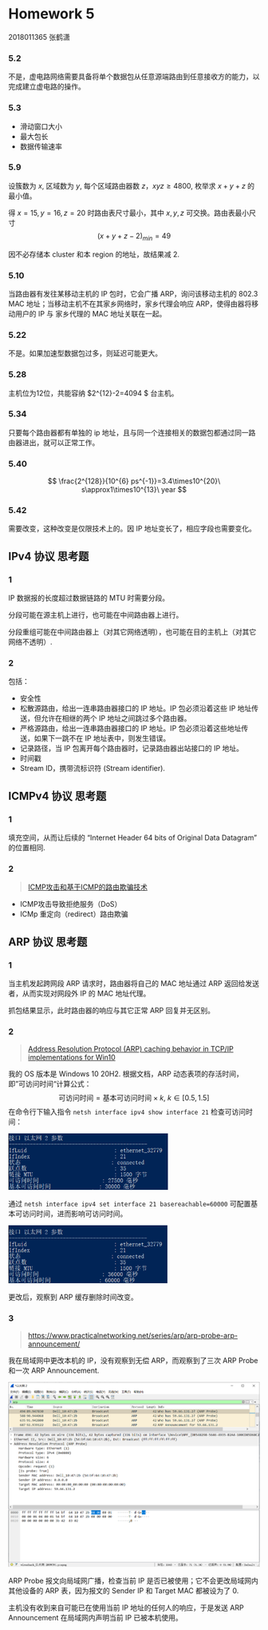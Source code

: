 # Homework 5

2018011365 张鹤潇

### 5.2

不是，虚电路网络需要具备将单个数据包从任意源端路由到任意接收方的能力，以完成建立虚电路的操作。

### 5.3

- 滑动窗口大小
- 最大包长
- 数据传输速率

### 5.9

设簇数为 $x$, 区域数为 $y$, 每个区域路由器数 $z$，$xyz\ge 4800$, 枚举求 $x+y+z$ 的最小值。

得 $x=15,y=16, z=20$ 时路由表尺寸最小，其中 $x,y,z$ 可交换。路由表最小尺寸
$$
(x+y+z-2)_{min}=49
$$

因不必存储本 cluster 和本 region 的地址，故结果减 2.

### 5.10

当路由器有发往某移动主机的 IP 包时，它会广播 ARP，询问该移动主机的 802.3 MAC 地址；当移动主机不在其家乡网络时，家乡代理会响应 ARP，使得由器将移动用户的 IP 与 家乡代理的 MAC 地址关联在一起。

### 5.22

不是。如果加速型数据包过多，则延迟可能更大。

### 5.28

主机位为12位，共能容纳 $2^{12}-2=4094 $ 台主机。

### 5.34

只要每个路由器都有单独的 ip 地址，且与同一个连接相关的数据包都通过同一路由器进出，就可以正常工作。

### 5.40

$$
\frac{2^{128}}{10^{6} ps^{-1}}=3.4\times10^{20}\ s\approx1\times10^{13}\ year
$$

### 5.42

需要改变，这种改变是仅限技术上的。因 IP 地址变长了，相应字段也需要变化。

## IPv4 协议 思考题

### 1

IP 数据报的长度超过数据链路的 MTU 时需要分段。

分段可能在源主机上进行，也可能在中间路由器上进行。

分段重组可能在中间路由器上（对其它网络透明），也可能在目的主机上（对其它网络不透明）.

### 2

包括：

- 安全性
- 松散源路由，给出一连串路由器接口的 IP 地址。IP 包必须沿着这些 IP 地址传送，但允许在相继的两个 IP 地址之间跳过多个路由器。
- 严格源路由，给出一连串路由器接口的 IP 地址。IP 包必须沿着这些地址传送，如果下一跳不在 IP 地址表中，则发生错误。
- 记录路径，当 IP 包离开每个路由器时，记录路由器出站接口的 IP 地址。
- 时间戳
- Stream ID，携带流标识符 (Stream identifier).

## ICMPv4 协议 思考题

### 1

填充空间，从而让后续的 “Internet Header 64 bits of Original Data Datagram” 的位置相同.

### 2

> [ICMP攻击和基于ICMP的路由欺骗技术](https://www.20cn.net/ns/wz/net/data/20010406113851.htm)

- ICMP攻击导致拒绝服务（DoS）
- ICMp 重定向（redirect）路由欺骗

## ARP 协议 思考题

### 1

当主机发起跨网段 ARP 请求时，路由器将自己的 MAC 地址通过 ARP 返回给发送者，从而实现对网段外 IP 的 MAC 地址代理。

抓包结果显示，此时路由器的响应与其它正常 ARP 回复并无区别。

### 2

> [ Address Resolution Protocol (ARP) caching behavior in TCP/IP implementations for Win10](https://docs.microsoft.com/en-us/troubleshoot/windows-server/networking/address-resolution-protocol-arp-caching-behavior)

我的 OS 版本是 Windows 10 20H2. 根据文档，ARP 动态表项的存活时间，即”可访问时间“计算公式：
$$
\text{可访问时间}=\text{基本可访问时间}\times k,\ k \in [0.5,1.5]
$$
在命令行下输入指令 `netsh interface ipv4 show interface 21` 检查可访问时间：

<img src="Homework 5_pic/image-20201221232546323.png" alt="image-20201221232546323" style="zoom:67%;" />



通过 `netsh interface ipv4 set interface 21 basereachable=60000` 可配置基本可访问时间，进而影响可访问时间。

<img src="Homework 5_pic/image-20201221232913602.png" alt="image-20201221232913602" style="zoom:67%;" />

更改后，观察到 ARP 缓存删除时间改变。

### 3

> https://www.practicalnetworking.net/series/arp/arp-probe-arp-announcement/

我在局域网中更改本机的 IP，没有观察到无偿 ARP，而观察到了三次 ARP Probe 和一次 ARP Announcement.

<img src="Homework 5_pic/image-20201229212803295.png" alt="image-20201229212803295" style="zoom:67%;" />

ARP Probe 报文向局域网广播，检查当前 IP 是否已被使用；它不会更改局域网内其他设备的 ARP 表，因为报文的 Sender IP 和 Target MAC 都被设为了 0.

主机没有收到来自可能已在使用当前 IP 地址的任何人的响应，于是发送 ARP  Announcement 在局域网内声明当前 IP 已被本机使用。